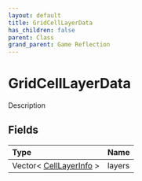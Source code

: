```yaml
---
layout: default
title: GridCellLayerData
has_children: false
parent: Class
grand_parent: Game Reflection
---
```

# GridCellLayerData
Description 

## Fields

| Type | Name |
|:-------------|:--------------|
| Vector< [CellLayerInfo](/docs/game-reflection/classes/cell_layer_info) > | layers |

